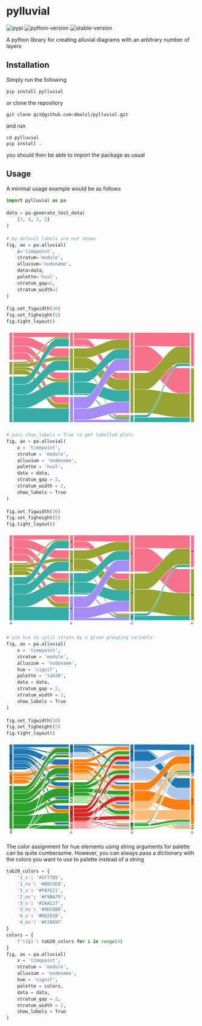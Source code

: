 # pylluvial
![pypi](https://img.shields.io/badge/pypi-v1.1.1-blue)
![python-version](https://img.shields.io/badge/Python->=3.9-blue)
![stable-version](https://img.shields.io/badge/version-1.1.1-blue)

A python library for creating alluvial diagrams with an arbitrary number of layers

## Installation
Simply run the following
```commandline
pip install pylluvial
```
or clone the repository 
```commandline
git clone git@github.com:dmalzl/pylluvial.git
```
and run
```commandline
cd pylluvial
pip install .
```
you should then be able to import the package as usual

## Usage
A minimal usage example would be as follows

```python
import pylluvial as pa

data = pa.generate_test_data(
    [3, 4, 3, 2]
)

# by default labels are not shown
fig, ax = pa.alluvial(
    x='timepoint',
    stratum='module',
    alluvium='nodename',
    data=data,
    palette='husl',
    stratum_gap=2,
    stratum_width=2
)

fig.set_figwidth(10)
fig.set_figheight(5)
fig.tight_layout()
```
![](/example/without_labels.png)
```python
# pass show_labels = True to get labelled plots
fig, ax = pa.alluvial(
    x = 'timepoint',
    stratum = 'module',
    alluvium = 'nodename',
    palette = 'husl',
    data = data,
    stratum_gap = 2,
    stratum_width = 2,
    show_labels = True
)

fig.set_figwidth(10)
fig.set_figheight(5)
fig.tight_layout()
```
![](/example/with_labels.png)
```python
# use hue to split strata by a given grouping variable
fig, ax = pa.alluvial(
    x = 'timepoint',
    stratum = 'module',
    alluvium = 'nodename',
    hue = 'signif',
    palette = 'tab20',
    data = data,
    stratum_gap = 2,
    stratum_width = 2,
    show_labels = True
)

fig.set_figwidth(10)
fig.set_figheight(5)
fig.tight_layout()
```
![](/example/with_hue.png)

The color assignment for hue elements using string arguments for palette can be quite cumbersome.
However, you can always pass a dictionary with the colors you want to use to palette instead of a string
```python
tab20_colors = {
    '1_s': '#1F77B5',
    '1_ns': '#B0C6E8',
    '2_s': '#F07E21',
    '2_ns': '#F9BA79',
    '3_s': '#2AA137',
    '3_ns': '#9DCB88',
    '4_s': '#D62828',
    '4_ns': '#F29697'
}
colors = {
    f't{i}': tab20_colors for i in range(4)
}
fig, ax = pa.alluvial(
    x = 'timepoint',
    stratum = 'module',
    alluvium = 'nodename',
    hue = 'signif',
    palette = colors,
    data = data,
    stratum_gap = 2,
    stratum_width = 2,
    show_labels = True
)
```

